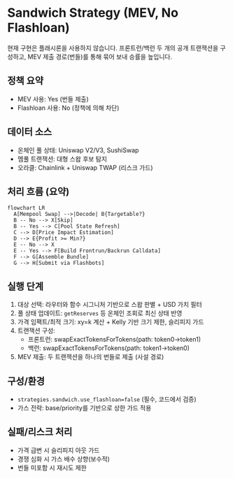 # Sandwich Strategy (MEV, No Flashloan)

현재 구현은 플래시론을 사용하지 않습니다. 프론트런/백런 두 개의 공개 트랜잭션을 구성하고, MEV 제출 경로(번들)를 통해 묶어 보내 승률을 높입니다.

## 정책 요약
- MEV 사용: Yes (번들 제출)
- Flashloan 사용: No (정책에 의해 차단)

## 데이터 소스
- 온체인 풀 상태: Uniswap V2/V3, SushiSwap
- 멤풀 트랜잭션: 대형 스왑 후보 탐지
- 오라클: Chainlink + Uniswap TWAP (리스크 가드)

## 처리 흐름 (요약)

```mermaid
flowchart LR
  A[Mempool Swap] -->|Decode| B{Targetable?}
  B -- No --> X[Skip]
  B -- Yes --> C[Pool State Refresh]
  C --> D[Price Impact Estimation]
  D --> E{Profit >= Min?}
  E -- No --> X
  E -- Yes --> F[Build Frontrun/Backrun Calldata]
  F --> G[Assemble Bundle]
  G --> H[Submit via Flashbots]
```

## 실행 단계
1) 대상 선택: 라우터와 함수 시그니처 기반으로 스왑 판별 + USD 가치 필터
2) 풀 상태 업데이트: `getReserves` 등 온체인 조회로 최신 상태 반영
3) 가격 임팩트/최적 크기: xy=k 계산 + Kelly 기반 크기 제한, 슬리피지 가드
4) 트랜잭션 구성: 
   - 프론트런: swapExactTokensForTokens(path: token0->token1)
   - 백런: swapExactTokensForTokens(path: token1->token0)
5) MEV 제출: 두 트랜잭션을 하나의 번들로 제출 (사설 경로)

## 구성/환경
- `strategies.sandwich.use_flashloan=false` (필수, 코드에서 검증)
- 가스 전략: base/priority를 기반으로 상한 가드 적용

## 실패/리스크 처리
- 가격 급변 시 슬리피지 아웃 가드
- 경쟁 심화 시 가스 배수 상향(보수적)
- 번들 미포함 시 재시도 제한
